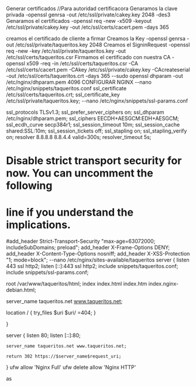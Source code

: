 Generar certificados 
//Para autoridad certificacora
	Genaramos la clave privada
-openssl genrsa -out /etc/ssl/private/cakey.key 2048 -des3
	Genaramos el certificados
-openssl req -new -x509 -keyout /etc/ssl/private/cakey.key -out /etc/ssl/certs/cacert.pem  -days 365

creamos el certificado de cliente a firmar
		Creamos la Key
-openssl genrsa -out /etc/ssl/private/taqueritos.key 2048
	Creamos el SigninRequest
-openssl req -new -key /etc/ssl/private/taqueritos.key -out /etc/ssl/certs/taqueritos.csr
	Firmamos el certificado con nuestra CA
-openssl x509 -req -in /etc/ssl/certs/taqueritos.csr -CA /etc/ssl/certs/cacert.pem -CAkey /etc/ssl/private/cakey.key -CAcreateserial -out /etc/ssl/certs/taqueritos.crt -days 365
--sudo openssl dhparam -out /etc/nginx/dhparam.pem 4096
		CONFIGURAR NGINX
--nano /etc/nginx/snippets/taqueritos.conf
	ssl_certificate /etc/ssl/certs/taqueritos.crt;
	ssl_certificate_key /etc/ssl/private/taqueritos.key;
--nano /etc/nginx/snippets/ssl-params.conf
	
ssl_protocols TLSv1.3;
ssl_prefer_server_ciphers on;
ssl_dhparam /etc/nginx/dhparam.pem; 
ssl_ciphers EECDH+AESGCM:EDH+AESGCM;
ssl_ecdh_curve secp384r1;
ssl_session_timeout  10m;
ssl_session_cache shared:SSL:10m;
ssl_session_tickets off;
ssl_stapling on;
ssl_stapling_verify on;
resolver 8.8.8.8 8.8.4.4 valid=300s;
resolver_timeout 5s;
# Disable strict transport security for now. You can uncomment the following
# line if you understand the implications.
#add_header Strict-Transport-Security "max-age=63072000; includeSubDomains; preload";
add_header X-Frame-Options DENY;
add_header X-Content-Type-Options nosniff;
add_header X-XSS-Protection "1; mode=block";
--nano /etc/nginx/sites-available/taqueritos
	server {
    listen 443 ssl http2;
    listen [::]:443 ssl http2;
    include snippets/taqueritos.conf;
    include snippets/ssl-params.conf;

root /var/www/taqueritos/html;
        index index.html index.htm index.nginx-debian.html;

  server_name taqueritos.net www.taqueritos.net;

  location / {
                try_files $uri $uri/ =404;
        }

}

server {
    listen 80;
    listen [::]:80;

    server_name taqueritos.net www.taqueritos.net;

    return 302 https://$server_name$request_uri;
}
ufw allow 'Nginx Full'
ufw delete allow 'Nginx HTTP'


as
